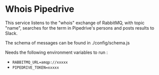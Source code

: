 # Whois Pipedrive

This service listens to the "whois" exchange of RabbitMQ, with topic "name", searches for the term in Pipedrive's persons and posts results to Slack.

The schema of messages can be found in ./config/schema.js

Needs the following environment variables to run :
- `RABBITMQ_URL=amqp://xxxxx`
- `PIPEDRIVE_TOKEN=xxxxx`
